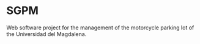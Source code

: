 # SGPM
Web software project for the management of the motorcycle parking lot of the Universidad del Magdalena.
